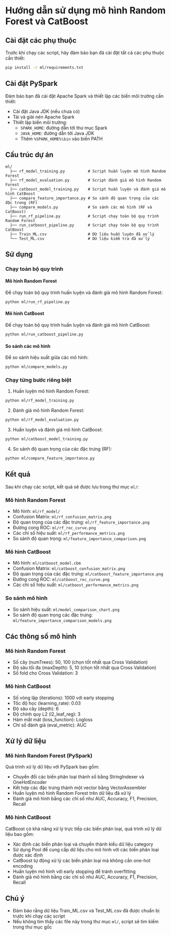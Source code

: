 # Hướng dẫn sử dụng mô hình Random Forest và CatBoost

## Cài đặt các phụ thuộc

Trước khi chạy các script, hãy đảm bảo bạn đã cài đặt tất cả các phụ thuộc cần thiết:

```bash
pip install -r ml/requirements.txt
```

## Cài đặt PySpark

Đảm bảo bạn đã cài đặt Apache Spark và thiết lập các biến môi trường cần thiết:

- Cài đặt Java JDK (nếu chưa có)
- Tải và giải nén Apache Spark
- Thiết lập biến môi trường:
  - `SPARK_HOME`: đường dẫn tới thư mục Spark
  - `JAVA_HOME`: đường dẫn tới Java JDK
  - Thêm `%SPARK_HOME%\bin` vào biến PATH

## Cấu trúc dự án

```
ml/
  ├── rf_model_training.py          # Script huấn luyện mô hình Random Forest
  ├── rf_model_evaluation.py        # Script đánh giá mô hình Random Forest
  ├── catboost_model_training.py    # Script huấn luyện và đánh giá mô hình CatBoost
  ├── compare_feature_importance.py # So sánh độ quan trọng của các đặc trưng (RF)
  ├── compare_models.py             # So sánh các mô hình (RF và CatBoost)
  ├── run_rf_pipeline.py            # Script chạy toàn bộ quy trình Random Forest
  ├── run_catboost_pipeline.py      # Script chạy toàn bộ quy trình CatBoost
  ├── Train_ML.csv                  # Dữ liệu huấn luyện đã xử lý
  └── Test_ML.csv                   # Dữ liệu kiểm tra đã xử lý
```

## Sử dụng

### Chạy toàn bộ quy trình

#### Mô hình Random Forest

Để chạy toàn bộ quy trình huấn luyện và đánh giá mô hình Random Forest:

```bash
python ml/run_rf_pipeline.py
```

#### Mô hình CatBoost

Để chạy toàn bộ quy trình huấn luyện và đánh giá mô hình CatBoost:

```bash
python ml/run_catboost_pipeline.py
```

#### So sánh các mô hình

Để so sánh hiệu suất giữa các mô hình:

```bash
python ml/compare_models.py
```

### Chạy từng bước riêng biệt

1. Huấn luyện mô hình Random Forest:

```bash
python ml/rf_model_training.py
```

2. Đánh giá mô hình Random Forest:

```bash
python ml/rf_model_evaluation.py
```

3. Huấn luyện và đánh giá mô hình CatBoost:

```bash
python ml/catboost_model_training.py
```

4. So sánh độ quan trọng của các đặc trưng (RF):

```bash
python ml/compare_feature_importance.py
```

## Kết quả

Sau khi chạy các script, kết quả sẽ được lưu trong thư mục `ml/`:

### Mô hình Random Forest
- Mô hình: `ml/rf_model/`
- Confusion Matrix: `ml/rf_confusion_matrix.png`
- Độ quan trọng của các đặc trưng: `ml/rf_feature_importance.png`
- Đường cong ROC: `ml/rf_roc_curve.png`
- Các chỉ số hiệu suất: `ml/rf_performance_metrics.png`
- So sánh độ quan trọng: `ml/feature_importance_comparison.png`

### Mô hình CatBoost
- Mô hình: `ml/catboost_model.cbm`
- Confusion Matrix: `ml/catboost_confusion_matrix.png`
- Độ quan trọng của các đặc trưng: `ml/catboost_feature_importance.png`
- Đường cong ROC: `ml/catboost_roc_curve.png`
- Các chỉ số hiệu suất: `ml/catboost_performance_metrics.png`

### So sánh mô hình
- So sánh hiệu suất: `ml/model_comparison_chart.png`
- So sánh độ quan trọng các đặc trưng: `ml/feature_importance_comparison_models.png`

## Các thông số mô hình

### Mô hình Random Forest
- Số cây (numTrees): 50, 100 (chọn tốt nhất qua Cross Validation)
- Độ sâu tối đa (maxDepth): 5, 10 (chọn tốt nhất qua Cross Validation)
- Số fold cho Cross Validation: 3

### Mô hình CatBoost
- Số vòng lặp (iterations): 1000 với early stopping
- Tốc độ học (learning_rate): 0.03
- Độ sâu cây (depth): 6
- Độ chính quy L2 (l2_leaf_reg): 3
- Hàm mất mát (loss_function): Logloss
- Chỉ số đánh giá (eval_metric): AUC

## Xử lý dữ liệu

### Mô hình Random Forest (PySpark)

Quá trình xử lý dữ liệu với PySpark bao gồm:

- Chuyển đổi các biến phân loại thành số bằng StringIndexer và OneHotEncoder
- Kết hợp các đặc trưng thành một vector bằng VectorAssembler
- Huấn luyện mô hình Random Forest trên dữ liệu đã xử lý
- Đánh giá mô hình bằng các chỉ số như AUC, Accuracy, F1, Precision, Recall

### Mô hình CatBoost

CatBoost có khả năng xử lý trực tiếp các biến phân loại, quá trình xử lý dữ liệu bao gồm:

- Xác định các biến phân loại và chuyển thành kiểu dữ liệu category
- Sử dụng Pool để cung cấp dữ liệu cho mô hình với các biến phân loại được xác định
- CatBoost tự động xử lý các biến phân loại mà không cần one-hot encoding
- Huấn luyện mô hình với early stopping để tránh overfitting
- Đánh giá mô hình bằng các chỉ số như AUC, Accuracy, F1, Precision, Recall

## Chú ý

- Đảm bảo rằng dữ liệu Train_ML.csv và Test_ML.csv đã được chuẩn bị trước khi chạy các script
- Nếu không tìm thấy các file này trong thư mục `ml/`, script sẽ tìm kiếm trong thư mục gốc
